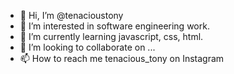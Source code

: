 - 👋 Hi, I’m @tenacioustony
- 👀 I’m interested in software engineering work.
- 🌱 I’m currently learning javascript, css, html.
- 💞️ I’m looking to collaborate on ...
- 📫 How to reach me tenacious_tony on Instagram

<!---
tenacioustony/tenacioustony is a ✨ special ✨ repository because its `README.md` (this file) appears on your GitHub profile.
You can click the Preview link to take a look at your changes.
--->
